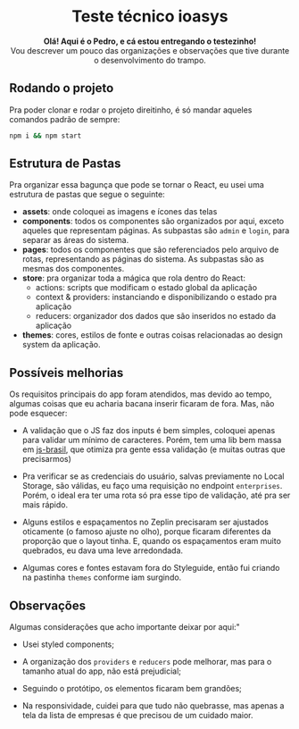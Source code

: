 <h1 align="center">Teste técnico ioasys</h1>

<div align="center">
  <strong>Olá! Aqui é o Pedro, e cá estou entregando o testezinho!</strong>
</div>
<div align="center">
  Vou descrever um pouco das organizações e observações que tive durante o desenvolvimento do trampo.
</div>

## Rodando o projeto

Pra poder clonar e rodar o projeto direitinho, é só mandar aqueles comandos padrão de sempre:

```bash
npm i && npm start
```

## Estrutura de Pastas

Pra organizar essa bagunça que pode se tornar o React, eu usei uma estrutura de pastas que segue o seguinte:

- **assets**: onde coloquei as imagens e ícones das telas
- **components**: todos os componentes são organizados por aqui, exceto aqueles que representam páginas. As subpastas são `admin` e `login`, para separar as áreas do sistema.
- **pages**: todos os componentes que são referenciados pelo arquivo de rotas, representando as páginas do sistema. As subpastas são as mesmas dos componentes.
- **store**: pra organizar toda a mágica que rola dentro do React:
  - actions: scripts que modificam o estado global da aplicação
  - context & providers: instanciando e disponibilizando o estado pra aplicação
  - reducers: organizador dos dados que são inseridos no estado da aplicação
- **themes**: cores, estilos de fonte e outras coisas relacionadas ao design system da aplicação.

## Possíveis melhorias

Os requisitos principais do app foram atendidos, mas devido ao tempo, algumas coisas que eu acharia bacana inserir ficaram de fora. Mas, não pode esquecer:

- A validação que o JS faz dos inputs é bem simples, coloquei apenas para validar um mínimo de caracteres. Porém, tem uma lib bem massa em [js-brasil](http://https://github.com/mariohmol/js-brasil "js-brasil"), que otimiza pra gente essa validação (e muitas outras que precisarmos)

- Pra verificar se as credenciais do usuário, salvas previamente no Local Storage, são válidas, eu faço uma requisição no endpoint `enterprises`. Porém, o ideal era ter uma rota só pra esse tipo de validação, até pra ser mais rápido.

- Alguns estilos e espaçamentos no Zeplin precisaram ser ajustados oticamente (o famoso ajuste no olho), porque ficaram diferentes da proporção que o layout tinha. E, quando os espaçamentos eram muito quebrados, eu dava uma leve arredondada.

- Algumas cores e fontes estavam fora do Styleguide, então fui criando na pastinha `themes` conforme iam surgindo.

## Observações

Algumas considerações que acho importante deixar por aqui:"

- Usei styled components;

- A organização dos `providers` e `reducers` pode melhorar, mas para o tamanho atual do app, não está prejudicial;

- Seguindo o protótipo, os elementos ficaram bem grandões;

- Na responsividade, cuidei para que tudo não quebrasse, mas apenas a tela da lista de empresas é que precisou de um cuidado maior.